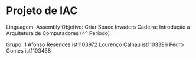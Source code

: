 # Projeto de IAC 


Linguagem: Assembly 
Objetivo: Criar Space Invaders 
Cadeira: Introdução à Arquitetura de Computadores (4º Período)


Grupo: 1
Afonso Resendes ist1103972
Lourenço Calhau ist1103396
Pedro Gomes ist1103468
